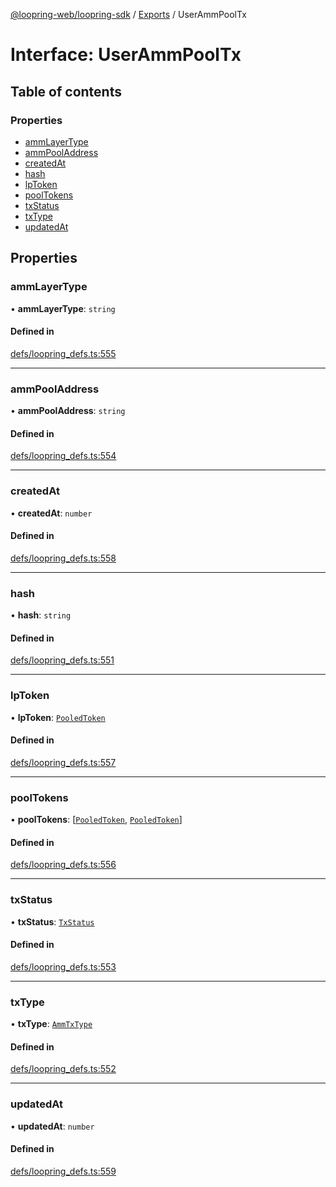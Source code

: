 [@loopring-web/loopring-sdk](../README.md) / [Exports](../modules.md) / UserAmmPoolTx

# Interface: UserAmmPoolTx

## Table of contents

### Properties

- [ammLayerType](UserAmmPoolTx.md#ammlayertype)
- [ammPoolAddress](UserAmmPoolTx.md#ammpooladdress)
- [createdAt](UserAmmPoolTx.md#createdat)
- [hash](UserAmmPoolTx.md#hash)
- [lpToken](UserAmmPoolTx.md#lptoken)
- [poolTokens](UserAmmPoolTx.md#pooltokens)
- [txStatus](UserAmmPoolTx.md#txstatus)
- [txType](UserAmmPoolTx.md#txtype)
- [updatedAt](UserAmmPoolTx.md#updatedat)

## Properties

### ammLayerType

• **ammLayerType**: `string`

#### Defined in

[defs/loopring_defs.ts:555](https://github.com/Loopring/loopring_sdk/blob/29b8a2c/src/defs/loopring_defs.ts#L555)

___

### ammPoolAddress

• **ammPoolAddress**: `string`

#### Defined in

[defs/loopring_defs.ts:554](https://github.com/Loopring/loopring_sdk/blob/29b8a2c/src/defs/loopring_defs.ts#L554)

___

### createdAt

• **createdAt**: `number`

#### Defined in

[defs/loopring_defs.ts:558](https://github.com/Loopring/loopring_sdk/blob/29b8a2c/src/defs/loopring_defs.ts#L558)

___

### hash

• **hash**: `string`

#### Defined in

[defs/loopring_defs.ts:551](https://github.com/Loopring/loopring_sdk/blob/29b8a2c/src/defs/loopring_defs.ts#L551)

___

### lpToken

• **lpToken**: [`PooledToken`](PooledToken.md)

#### Defined in

[defs/loopring_defs.ts:557](https://github.com/Loopring/loopring_sdk/blob/29b8a2c/src/defs/loopring_defs.ts#L557)

___

### poolTokens

• **poolTokens**: [[`PooledToken`](PooledToken.md), [`PooledToken`](PooledToken.md)]

#### Defined in

[defs/loopring_defs.ts:556](https://github.com/Loopring/loopring_sdk/blob/29b8a2c/src/defs/loopring_defs.ts#L556)

___

### txStatus

• **txStatus**: [`TxStatus`](../enums/TxStatus.md)

#### Defined in

[defs/loopring_defs.ts:553](https://github.com/Loopring/loopring_sdk/blob/29b8a2c/src/defs/loopring_defs.ts#L553)

___

### txType

• **txType**: [`AmmTxType`](../enums/AmmTxType.md)

#### Defined in

[defs/loopring_defs.ts:552](https://github.com/Loopring/loopring_sdk/blob/29b8a2c/src/defs/loopring_defs.ts#L552)

___

### updatedAt

• **updatedAt**: `number`

#### Defined in

[defs/loopring_defs.ts:559](https://github.com/Loopring/loopring_sdk/blob/29b8a2c/src/defs/loopring_defs.ts#L559)
